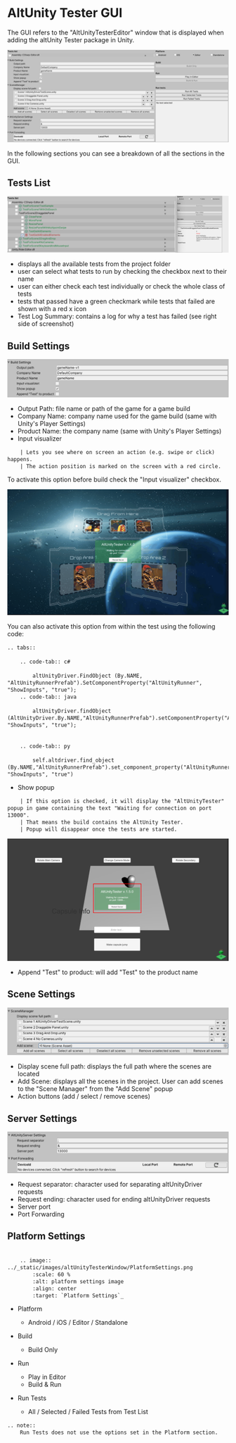 # AltUnity Tester GUI

The GUI refers to the "AltUnityTesterEditor" window that is displayed when adding the altUnity Tester package in Unity.

![Editor Window](../_static/images/altUnityTesterWindow/EditorWindow.png)

In the following sections you can see a breakdown of all the sections in the GUI.

## Tests List

![Tests List](../_static/images/altUnityTesterWindow/TestsList.png)

* displays all the available tests from the project folder
* user can select what tests to run by checking the checkbox next to their name
* user can either check each test individually or check the whole class of tests
* tests that passed have a green checkmark while tests that failed are shown with a red x icon
* Test Log Summary: contains a log for why a test has failed (see right side of screenshot)

## Build Settings

![Build Settings](../_static/images/altUnityTesterWindow/BuildSettings.png)

* Output Path: file name or path of the game for a game build
* Company Name: company name used for the game build (same with Unity's Player Settings)
* Product Name: the company name (same with Unity's Player Settings)
* Input visualizer

```eval_rst
    | Lets you see where on screen an action (e.g. swipe or click) happens. 
    | The action position is marked on the screen with a red circle.
```
To activate this option before build check the "Input visualizer" checkbox.

![inputvisualizer](../_static/images/inpv.gif)

You can also activate this option from within the test using the following code:

```eval_rst
.. tabs::

    .. code-tab:: c#

        altUnityDriver.FindObject (By.NAME, "AltUnityRunnerPrefab").SetComponentProperty("AltUnityRunner", "ShowInputs", "true");
    .. code-tab:: java

        altUnityDriver.findObject (AltUnityDriver.By.NAME,"AltUnityRunnerPrefab").setComponentProperty("AltUnityRunner", "ShowInputs", "true");


    .. code-tab:: py

        self.altdriver.find_object (By.NAME,"AltUnityRunnerPrefab").set_component_property("AltUnityRunner", "ShowInputs", "true")
```

* Show popup

```eval_rst
    | If this option is checked, it will display the "AltUnityTester" popup in game containing the text "Waiting for connection on port 13000". 
    | That means the build contains the AltUnity Tester. 
    | Popup will disappear once the tests are started.
```

![popup](../_static/images/AltUnityTesterPopup.png)

* Append "Test" to product: will add "Test" to the product name

## Scene Settings

![Scene Manager](../_static/images/altUnityTesterWindow/SceneManager.png)

* Display scene full path: displays the full path where the scenes are located
* Add Scene: displays all the scenes in the project. User can add scenes to the "Scene Manager" from the "Add Scene" popup
* Action buttons (add / select / remove scenes)



## Server Settings

![Server Settings](../_static/images/altUnityTesterWindow/ServerSettings.png)

* Request separator: character used for separating altUnityDriver requests
* Request ending: character used for ending altUnityDriver requests
* Server port
* Port Forwarding 

## Platform Settings

``` sidebar:: screenshot

    .. image:: ../_static/images/altUnityTesterWindow/PlatformSettings.png
        :scale: 60 %
        :alt: platform settings image
        :align: center
        :target: `Platform Settings`_
```

* Platform 
    * Android / iOS / Editor / Standalone

* Build
    * Build Only

* Run
    * Play in Editor
    * Build & Run 

* Run Tests
    * All / Selected / Failed Tests from Test List 
    
```eval_rst
.. note::
    Run Tests does not use the options set in the Platform section.
```
